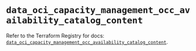 # `data_oci_capacity_management_occ_availability_catalog_content`

Refer to the Terraform Registry for docs: [`data_oci_capacity_management_occ_availability_catalog_content`](https://registry.terraform.io/providers/oracle/oci/7.19.0/docs/data-sources/capacity_management_occ_availability_catalog_content).
